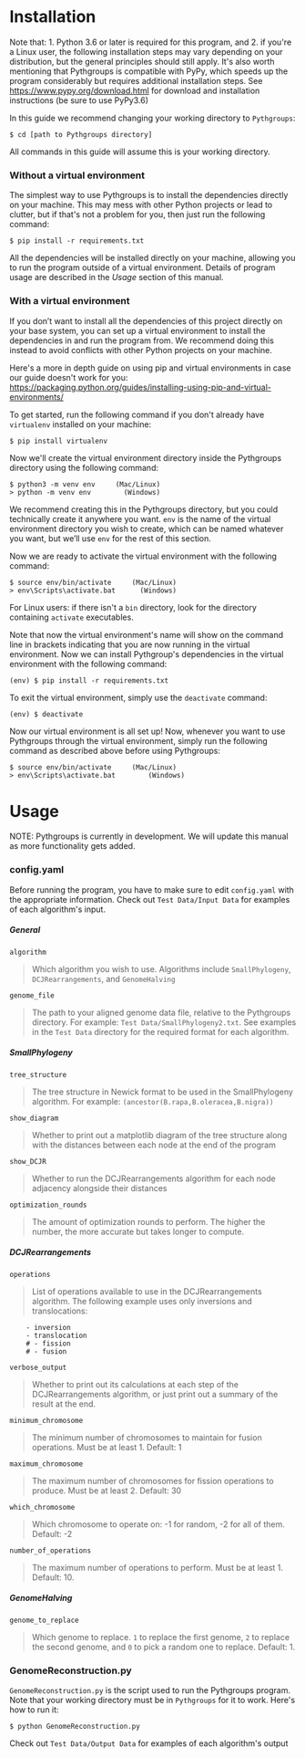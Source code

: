 # Installation 

Note that:  1. Python 3.6 or later is required for this program, and 2. if you're a Linux user, the following installation steps may vary depending on your distribution, but the general principles should still apply. It's also worth mentioning that Pythgroups is compatible with PyPy, which speeds up the program considerably but requires additional installation steps. See <https://www.pypy.org/download.html> for download and installation instructions (be sure to use PyPy3.6)

In this guide we recommend changing your working directory to `Pythgroups`:

	$ cd [path to Pythgroups directory]

All commands in this guide will assume this is your working directory.

### Without a virtual environment

The simplest way to use Pythgroups is to install the dependencies directly on your machine. This may mess with other Python projects or lead to clutter, but if that's not a problem for you, then just run the following command:

    $ pip install -r requirements.txt

All the dependencies will be installed directly on your machine, allowing you to run the program outside of a virtual environment. Details of program usage are described in the *Usage* section of this manual.

### With a virtual environment

If you don’t want to install all the dependencies of this project directly on your base system, you can set up a virtual environment to install the dependencies in and run the program from. We recommend doing this instead to avoid conflicts with other Python projects on your machine. 

Here's a more in depth guide on using pip and virtual environments in case our guide doesn't work for you: <https://packaging.python.org/guides/installing-using-pip-and-virtual-environments/>

To get started, run the following command if you don't already have `virtualenv` installed on your machine:

    $ pip install virtualenv

Now we'll create the virtual environment directory inside the Pythgroups directory using the following command:

    $ python3 -m venv env     (Mac/Linux)
    > python -m venv env        (Windows)

We recommend creating this in the Pythgroups directory, but you could technically create it anywhere you want. `env` is the name of the virtual environment directory you wish to create, which can be named whatever you want, but we’ll use `env` for the rest of this section.

Now we are ready to activate the virtual environment with the following command:

    $ source env/bin/activate     (Mac/Linux)
    > env\Scripts\activate.bat      (Windows) 

For Linux users: if there isn't a `bin` directory, look for the directory containing `activate` executables.

Note that now the virtual environment's name will show on the command line in brackets indicating that you are now running in the virtual environment. Now we can install Pythgroup's dependencies in the virtual environment with the following command:

    (env) $ pip install -r requirements.txt

To exit the virtual environment, simply use the `deactivate` command:
    
    (env) $ deactivate

Now our virtual environment is all set up! Now, whenever you want to use Pythgroups through the virtual environment, simply run the following command as described above before using Pythgroups:

    $ source env/bin/activate     (Mac/Linux)
    > env\Scripts\activate.bat        (Windows)


# Usage

NOTE: Pythgroups is currently in development. We will update this manual as more functionality gets added.

### config.yaml

Before running the program, you have to make sure to edit `config.yaml` with the appropriate information. Check out `Test Data/Input Data` for examples of each algorithm's input.

##### General
`algorithm` 
> Which algorithm you wish to use. Algorithms include `SmallPhylogeny`, `DCJRearrangements`, and `GenomeHalving`

`genome_file` 
> The path to your aligned genome data file, relative to the Pythgroups directory. For example: `Test Data/SmallPhylogeny2.txt`. See examples in the `Test Data` directory for the required format for each algorithm.

##### SmallPhylogeny
`tree_structure` 
> The tree structure in Newick format to be used in the SmallPhylogeny algorithm. For example: `(ancestor(B.rapa,B.oleracea,B.nigra))`

`show_diagram` 
> Whether to print out a matplotlib diagram of the tree structure along with the distances between each node at the end of the program

`show_DCJR`
> Whether to run the DCJRearrangements algorithm for each node adjacency alongside their distances

`optimization_rounds`
> The amount of optimization rounds to perform. The higher the number, the more accurate but takes longer to compute.

##### DCJRearrangements
`operations`  
> List of operations available to use in the DCJRearrangements algorithm. The following example uses only inversions and translocations: 
```
    - inversion
    - translocation
    # - fission
    # - fusion
```
`verbose_output`
> Whether to print out its calculations at each step of the DCJRearrangements algorithm, or just print out a summary of the result at the end.

`minimum_chromosome`  
> The minimum number of chromosomes to maintain for fusion operations. Must be at least 1. Default: 1

`maximum_chromosome`  
> The maximum number of chromosomes for fission operations to produce. Must be at least 2. Default: 30

`which_chromosome`
> Which chromosome to operate on: -1 for random, -2 for all of them. Default: -2

`number_of_operations`  
> The maximum number of operations to perform. Must be at least 1. Default: 10.

##### GenomeHalving
`genome_to_replace`  
> Which genome to replace. `1` to replace the first genome, `2` to replace the second genome, and `0` to pick a random one to replace. Default: 1.

### GenomeReconstruction.py

`GenomeReconstruction.py` is the script used to run the Pythgroups program. Note that your working directory must be in `Pythgroups` for it to work. Here's how to run it:

    $ python GenomeReconstruction.py

Check out `Test Data/Output Data` for examples of each algorithm's output

